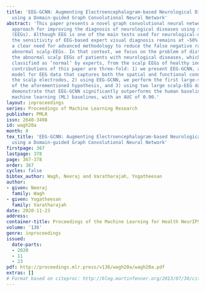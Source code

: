 ```yaml
---
title: 'EEG-GCNN: Augmenting Electroencephalogram-based Neurological Disease Diagnosis
  using a Domain-guided Graph Convolutional Neural Network'
abstract: 'This paper presents a novel graph convolutional neural network (GCNN)-based
  approach for improving the diagnosis of neurological diseases using scalp-electroencephalograms
  (EEGs). Although EEG is one of the main tests used for neurological-disease diagnosis,
  the sensitivity of EEG-based expert visual diagnosis remains at ∼50%. This indicates
  a clear need for advanced methodology to reduce the false negative rate in detecting
  abnormal scalp-EEGs. In that context, we focus on the problem of distinguishing
  the abnormal scalp EEGs of patients with neurological diseases, which were originally
  classified as ‘normal’ by experts, from the scalp EEGs of healthy individuals. The
  contributions of this paper are three-fold: 1) we present EEG-GCNN, a novel GCNN
  model for EEG data that captures both the spatial and functional connectivity between
  the scalp electrodes, 2) using EEG-GCNN, we perform the first large-scale evaluation
  of the aforementioned hypothesis, and 3) using two large scalp-EEG databases, we
  demonstrate that EEG-GCNN significantly outperforms the human baseline and classical
  machine learning (ML) baselines, with an AUC of 0.90.'
layout: inproceedings
series: Proceedings of Machine Learning Research
publisher: PMLR
issn: 2640-3498
id: wagh20a
month: 0
tex_title: 'EEG-GCNN: Augmenting Electroencephalogram-based Neurological Disease Diagnosis
  using a Domain-guided Graph Convolutional Neural Network'
firstpage: 367
lastpage: 378
page: 367-378
order: 367
cycles: false
bibtex_author: Wagh, Neeraj and Varatharajah, Yogatheesan
author:
- given: Neeraj
  family: Wagh
- given: Yogatheesan
  family: Varatharajah
date: 2020-11-23
address: 
container-title: Proceedings of the Machine Learning for Health NeurIPS Workshop
volume: '136'
genre: inproceedings
issued:
  date-parts:
  - 2020
  - 11
  - 23
pdf: http://proceedings.mlr.press/v136/wagh20a/wagh20a.pdf
extras: []
# Format based on citeproc: http://blog.martinfenner.org/2013/07/30/citeproc-yaml-for-bibliographies/
---
```

